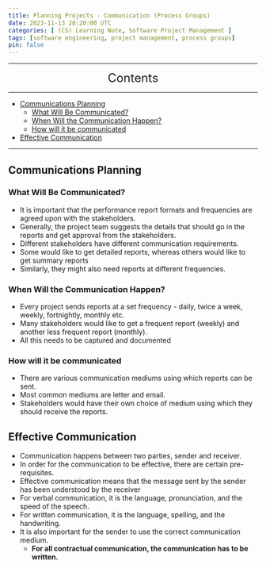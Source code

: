 ```yaml
---
title: Planning Projects - Communication (Process Groups)
date: 2023-11-13 20:20:00 UTC
categories: [ (CS) Learning Note, Software Project Management ]
tags: [software engineering, project management, process groups]
pin: false
---
```


---
<center><font size='5'> Contents </font></center>

---

<!-- TOC -->
  * [Communications Planning](#communications-planning)
    * [What Will Be Communicated?](#what-will-be-communicated)
    * [When Will the Communication Happen?](#when-will-the-communication-happen)
    * [How will it be communicated](#how-will-it-be-communicated)
  * [Effective Communication](#effective-communication)
<!-- TOC -->

---

## Communications Planning

###  What Will Be Communicated?
- It is important that the performance report formats and frequencies are agreed upon with the stakeholders.
- Generally, the project team suggests the details that should go in the reports and get approval from the stakeholders.
- Different stakeholders have different communication requirements.
- Some would like to get detailed reports, whereas others would like to get summary reports
- Similarly, they might also need reports at different frequencies.

### When Will the Communication Happen?
- Every project sends reports at a set frequency - daily, twice a week, weekly, fortnightly, monthly etc.
- Many stakeholders would like to get a frequent report (weekly) and another less frequent report (monthly).
- All this needs to be captured and documented

### How will it be communicated
- There are various communication mediums using which reports can be sent.
- Most common mediums are letter and email.
- Stakeholders would have their own choice of medium using which they should receive the reports.

## Effective Communication

- Communication happens between two parties, sender and receiver.
- In order for the communication to be effective, there are certain pre-requisites.
- Effective communication means that the message sent by the sender has been understood by the receiver
- For verbal communication, it is the language, pronunciation, and the speed of the speech.
- For written communication, it is the language, spelling, and the handwriting.
- It is also important for the sender to use the correct communication medium.
  - **For all contractual communication, the communication has to be written.** 
